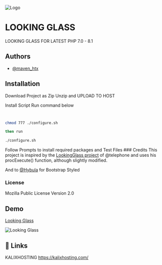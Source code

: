 
![Logo](https://kalixhosting.com/img/kalixhostinglogo.png)


# LOOKING GLASS

LOOKING GLASS FOR LATEST PHP 7.0 - 8.1

## Authors

- [@maven_htx](https://instagram.com/maven_htx)


## Installation
Download Project as Zip Unzip and UPLOAD TO HOST

Install Script Run command below


```bash


chmod 777 ./configure.sh

then run

./configure.sh

```
Follow Prompts to install required packages and Test Files    ### Credits
This project is inspired by the [LookingGlass project](https://github.com/telephone/LookingGlass) of @telephone and uses his procExecute() function, although slightly modified.

And to [@Hybula](https://github.com/hybula) for Bootstrap Styled

### License
Mozilla Public License Version 2.0
## Demo

[Looking Glass](https://lg.denver.kalixhosting.com) 

![Looking Glass](https://kalixhosting.com/img/lookingglass.png)

## 🔗 Links
KALIXHOSTING https://kalixhosting.com/
